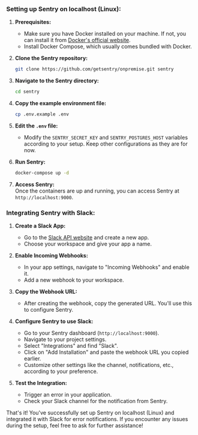 
### Setting up Sentry on localhost (Linux):

1. **Prerequisites:**
   - Make sure you have Docker installed on your machine. If not, you can install it from [Docker's official website](https://docs.docker.com/get-docker/).
   - Install Docker Compose, which usually comes bundled with Docker.

2. **Clone the Sentry repository:**
   ```bash
   git clone https://github.com/getsentry/onpremise.git sentry
   ```

3. **Navigate to the Sentry directory:**
   ```bash
   cd sentry
   ```

4. **Copy the example environment file:**
   ```bash
   cp .env.example .env
   ```

5. **Edit the `.env` file:**
   - Modify the `SENTRY_SECRET_KEY` and `SENTRY_POSTGRES_HOST` variables according to your setup. Keep other configurations as they are for now.

6. **Run Sentry:**
   ```bash
   docker-compose up -d
   ```

7. **Access Sentry:**  
   Once the containers are up and running, you can access Sentry at `http://localhost:9000`.

### Integrating Sentry with Slack:

1. **Create a Slack App:**
   - Go to the [Slack API website](https://api.slack.com/apps) and create a new app.
   - Choose your workspace and give your app a name.

2. **Enable Incoming Webhooks:**
   - In your app settings, navigate to "Incoming Webhooks" and enable it.
   - Add a new webhook to your workspace.

3. **Copy the Webhook URL:**
   - After creating the webhook, copy the generated URL. You'll use this to configure Sentry.

4. **Configure Sentry to use Slack:**
   - Go to your Sentry dashboard (`http://localhost:9000`).
   - Navigate to your project settings.
   - Select "Integrations" and find "Slack".
   - Click on "Add Installation" and paste the webhook URL you copied earlier.
   - Customize other settings like the channel, notifications, etc., according to your preference.

5. **Test the Integration:**
   - Trigger an error in your application.
   - Check your Slack channel for the notification from Sentry.

That's it! You've successfully set up Sentry on localhost (Linux) and integrated it with Slack for error notifications. If you encounter any issues during the setup, feel free to ask for further assistance!

